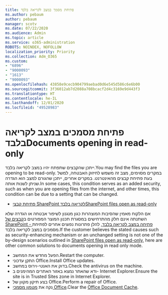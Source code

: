 ```yaml
---
title: פתיחת מסמך במצב לקריאה בלבד
ms.author: pebaum
author: pebaum
manager: scotv
ms.date: 07/22/2020
ms.audience: Admin
ms.topic: article
ms.service: o365-administration
ROBOTS: NOINDEX, NOFOLLOW
localization_priority: Priority
ms.collection: Adm_O365
ms.custom:
- "6896"
- "9000093"
- "1613"
- "9000093"
ms.openlocfilehash: 43858e9cecb904799aebad0d6e545d586c6e6b00
ms.sourcegitcommit: 3f36012ab7d2088a708bcacf2d4c3169e9d443f3
ms.translationtype: HT
ms.contentlocale: he-IL
ms.lasthandoff: 12/01/2020
ms.locfileid: "49528983"
---
```

# <a name="documents-opening-in-read-only"></a><span data-ttu-id="05587-102">פתיחת מסמכים במצב לקריאה בלבד</span><span class="sxs-lookup"><span data-stu-id="05587-102">Documents opening in read-only</span></span>

<span data-ttu-id="05587-103">ייתכן שהקבצים שתפתח יהיו במצב לקריאה בלבד.</span><span class="sxs-lookup"><span data-stu-id="05587-103">You may find the files you are opening to be read-only.</span></span> <span data-ttu-id="05587-104">במקרים מסוימים, מצב זה משמש לחיזוק האבטחה, למשל בעת פתיחת קבצים מהאינטרנט. במקרים אחרים, ייתכן שהגורם למצב הוא הגדרה שניתן לשנות אותה.</span><span class="sxs-lookup"><span data-stu-id="05587-104">In some cases, this condition serves as an added security, such as when you are opening files from the internet, and other times, this condition can be due to a setting that can be changed.</span></span>

- [<span data-ttu-id="05587-105">פתיחת קבצי SharePoint לקריאה בלבד</span><span class="sxs-lookup"><span data-stu-id="05587-105">SharePoint files open as read-only</span></span>](https://docs.microsoft.com/sharepoint/troubleshoot/lists-and-libraries/files-open-as-read-only-and-cannot-check-in-or-out)

<span data-ttu-id="05587-106">אם הלקוח מאמין שהסיבות המוצהרות כגון מנגנון לשיפור אבטחה או הגדרה שלא השתנתה אינם חלק מהתרחישים במסגרת תכנון המוצר המפורטים ב[קבצים של SharePoint - פתיחה במצב לקריאה בלבד](https://docs.microsoft.com/sharepoint/troubleshoot/lists-and-libraries/files-open-as-read-only-and-cannot-check-in-or-out), להלן פתרונות נפוצים אחרים לפתיחת מסמכים במצב לקריאה בלבד.</span><span class="sxs-lookup"><span data-stu-id="05587-106">If the customer believes the stated causes such as security-enhancing mechanism or an unchanged setting is not one of the by-design scenarios outlined in [SharePoint files open as read-only](https://docs.microsoft.com/sharepoint/troubleshoot/lists-and-libraries/files-open-as-read-only-and-cannot-check-in-or-out), here are other common solutions to documents opening in read only mode.</span></span>

- <span data-ttu-id="05587-107">הפעל מחדש את המחשב.</span><span class="sxs-lookup"><span data-stu-id="05587-107">Restart the computer.</span></span>
- <span data-ttu-id="05587-108">התקן עדכוני Office.</span><span class="sxs-lookup"><span data-stu-id="05587-108">Install Office updates.</span></span>
- <span data-ttu-id="05587-109">בדוק את האנטי-וירוס במחשב.</span><span class="sxs-lookup"><span data-stu-id="05587-109">Check the antivirus on the machine.</span></span>
- <span data-ttu-id="05587-110">ודא שהאתר נמצא באזור האתרים המהימנים ב- Internet Explorer.</span><span class="sxs-lookup"><span data-stu-id="05587-110">Ensure the site is in Trusted Sites zone in Internet Explorer.</span></span>
- <span data-ttu-id="05587-111">בצע תיקון מקוון של Office.</span><span class="sxs-lookup"><span data-stu-id="05587-111">Perform a repair of Office.</span></span>
- <span data-ttu-id="05587-112">נקה את [מטמון מסמכי Office](https://support.microsoft.com/office/delete-your-office-document-cache-b1d3765e-d71b-4bb8-99ca-acd22c42995d?ui=en-us&rs=en-us&ad=us).</span><span class="sxs-lookup"><span data-stu-id="05587-112">Clear the [Office Document Cache](https://support.microsoft.com/office/delete-your-office-document-cache-b1d3765e-d71b-4bb8-99ca-acd22c42995d?ui=en-us&rs=en-us&ad=us).</span></span>

